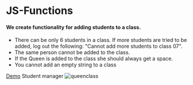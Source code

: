 # JS-Functions

#### We create functionality for adding students to a class.

* There can be only 6 students in a class. If more students are tried to be added, log out the following: "Cannot add more students to class 07".
* The same person cannot be added to the class.
* If the Queen is added to the class she should always get a space.
* You cannot add an empty string to a class

[Demo](https://htmlpreview.github.io/?https://github.com/benhmaid/JS-Functions/blob/master/Queen-class/index.html "Queen class") Student manager
![queenclass](https://user-images.githubusercontent.com/54797163/74260371-b37b6e80-4cf9-11ea-9223-8c1732e42443.jpg)
